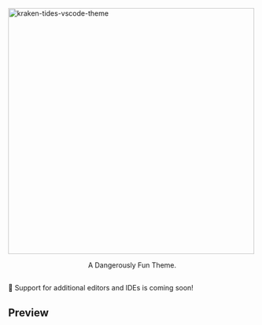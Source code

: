 <img width="500" alt="kraken-tides-vscode-theme" align="center" src="https://github.com/user-attachments/assets/36b4c8e5-8233-41fa-bbf0-50a2efe665d0" />

<p align="center">A Dangerously Fun Theme.</p>

##
<span>👀 Support for additional editors and IDEs is coming soon!</span>

##
## Preview

